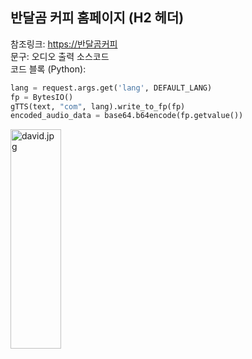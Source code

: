 ## 반달곰 커피 홈페이지 (H2 헤더)
참조링크: [https://반달곰커피](https://반달곰커피)   
문구: 오디오 출력 소스코드   
코드 블록 (Python):
```python
lang = request.args.get('lang', DEFAULT_LANG)
fp = BytesIO()
gTTS(text, "com", lang).write_to_fp(fp)
encoded_audio_data = base64.b64encode(fp.getvalue())
```
<img src="david.jpg" width="40%" height="30%" title="px(픽셀) 크기 설정" alt="david.jpg"></img>

